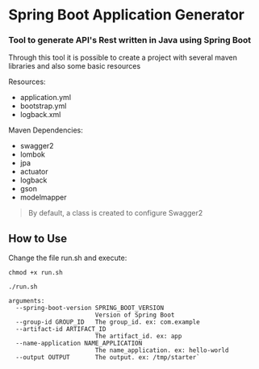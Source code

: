# Spring Boot Application Generator

### Tool to generate API's Rest written in Java using Spring Boot

Through this tool it is possible to create a project with several maven libraries and also some basic resources

Resources:
- application.yml
- bootstrap.yml
- logback.xml

Maven Dependencies:
- swagger2
- lombok
- jpa
- actuator
- logback
- gson
- modelmapper

> By default, a class is created to configure Swagger2

## How to Use

Change the file run.sh and execute:

`chmod +x run.sh`

`./run.sh`



```shell
arguments:
  --spring-boot-version SPRING_BOOT_VERSION
                        Version of Spring Boot
  --group-id GROUP_ID   The group_id. ex: com.example
  --artifact-id ARTIFACT_ID
                        The artifact_id. ex: app
  --name-application NAME_APPLICATION
                        The name_application. ex: hello-world
  --output OUTPUT       The output. ex: /tmp/starter`
```
